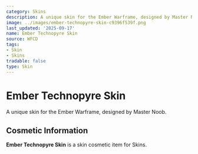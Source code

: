 ```yaml
---
category: Skins
description: A unique skin for the Ember Warframe, designed by Master Noob.
image: ../images/ember-technopyre-skin-c9396f539f.png
last_updated: '2025-09-17'
name: Ember Technopyre Skin
source: WFCD
tags:
- Skin
- Skins
tradable: false
type: Skin
---
```


# Ember Technopyre Skin

A unique skin for the Ember Warframe, designed by Master Noob.

## Cosmetic Information

**Ember Technopyre Skin** is a skin cosmetic item for Skins.

